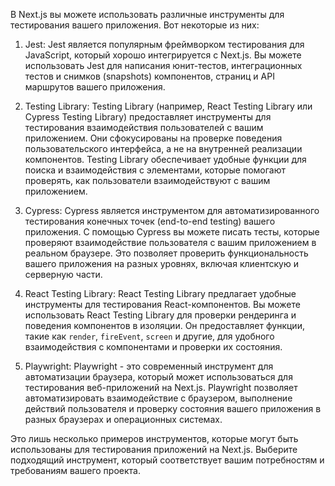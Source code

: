 В Next.js вы можете использовать различные инструменты для тестирования вашего приложения. Вот некоторые из них:

1. Jest:
   Jest является популярным фреймворком тестирования для JavaScript, который хорошо интегрируется с Next.js. Вы можете использовать Jest для написания юнит-тестов, интеграционных тестов и снимков (snapshots) компонентов, страниц и API маршрутов вашего приложения.

2. Testing Library:
   Testing Library (например, React Testing Library или Cypress Testing Library) предоставляет инструменты для тестирования взаимодействия пользователей с вашим приложением. Они сфокусированы на проверке поведения пользовательского интерфейса, а не на внутренней реализации компонентов. Testing Library обеспечивает удобные функции для поиска и взаимодействия с элементами, которые помогают проверять, как пользователи взаимодействуют с вашим приложением.

3. Cypress:
   Cypress является инструментом для автоматизированного тестирования конечных точек (end-to-end testing) вашего приложения. С помощью Cypress вы можете писать тесты, которые проверяют взаимодействие пользователя с вашим приложением в реальном браузере. Это позволяет проверить функциональность вашего приложения на разных уровнях, включая клиентскую и серверную части.

4. React Testing Library:
   React Testing Library предлагает удобные инструменты для тестирования React-компонентов. Вы можете использовать React Testing Library для проверки рендеринга и поведения компонентов в изоляции. Он предоставляет функции, такие как `render`, `fireEvent`, `screen` и другие, для удобного взаимодействия с компонентами и проверки их состояния.

5. Playwright:
   Playwright - это современный инструмент для автоматизации браузера, который может использоваться для тестирования веб-приложений на Next.js. Playwright позволяет автоматизировать взаимодействие с браузером, выполнение действий пользователя и проверку состояния вашего приложения в разных браузерах и операционных системах.

Это лишь несколько примеров инструментов, которые могут быть использованы для тестирования приложений на Next.js. Выберите подходящий инструмент, который соответствует вашим потребностям и требованиям вашего проекта.